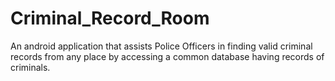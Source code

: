 # Criminal_Record_Room
An android application that assists Police Officers in finding valid criminal records from any place by accessing a common database having records of criminals.
